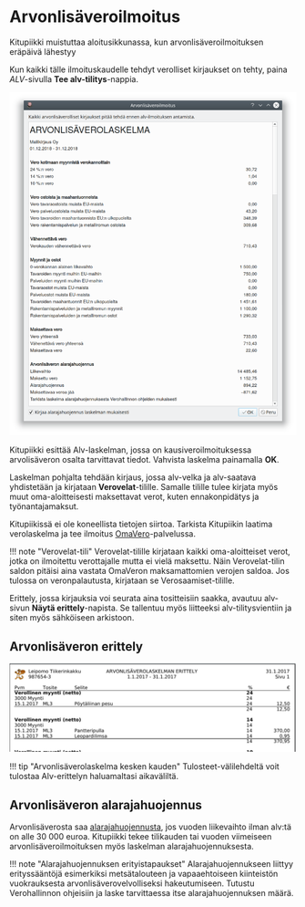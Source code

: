 # Arvonlisäveroilmoitus

Kitupiikki muistuttaa aloitusikkunassa, kun arvonlisäveroilmoituksen eräpäivä lähestyy

Kun kaikki tälle ilmoituskaudelle tehdyt verolliset kirjaukset on tehty, paina *ALV*-sivulla **Tee alv-tilitys**-nappia.

![](alvlaskelma.png)

Kitupiikki esittää Alv-laskelman, jossa on kausiveroilmoituksessa arvolisäveron osalta tarvittavat tiedot. Vahvista laskelma painamalla **OK**.

Laskelman pohjalta tehdään kirjaus, jossa alv-velka ja alv-saatava yhdistetään ja kirjataan **Verovelat**-tilille. Samalle tilille tulee kirjata myös muut oma-aloitteisesti maksettavat verot, kuten ennakonpidätys ja työnantajamaksut.

Kitupiikissä ei ole koneellista tietojen siirtoa. Tarkista Kitupiikin laatima verolaskelma ja tee ilmoitus [OmaVero](https://www.vero.fi/sahkoiset-asiointipalvelut/omavero/)-palvelussa.

!!! note "Verovelat-tili"
    Verovelat-tilille kirjataan kaikki oma-aloitteiset verot, jotka on ilmoitettu verottajalle mutta ei vielä maksettu. Näin Verovelat-tilin saldon pitäisi aina vastata OmaVeron maksamattomien verojen saldoa. Jos tulossa on veronpalautusta, kirjataan se Verosaamiset-tilille.

Erittely, jossa kirjauksia voi seurata aina tositteisiin saakka, avautuu alv-sivun **Näytä erittely**-napista. Se tallentuu myös liitteeksi alv-tilitysvientiin ja siten myös sähköiseen arkistoon.

## Arvonlisäveron erittely

![](erittely.png)

!!! tip "Arvonlisäverolaskelma kesken kauden"
    Tulosteet-välilehdeltä voit tulostaa Alv-erittelyn haluamaltasi aikaväliltä.

## Arvonlisäveron alarajahuojennus

Arvonlisäverosta saa [alarajahuojennusta](https://www.vero.fi/yritykset-ja-yhteisot/tietoa-yritysverotuksesta/arvonlisaverotus/arvonlisaveron_alarajahuojennu/), jos vuoden liikevaihto ilman alv:tä on alle 30 000 euroa. Kitupiikki tekee tilikauden tai vuoden viimeiseen arvonlisäveroilmoituksen myös laskelman alarajahuojennuksesta.

!!! note "Alarajahuojennuksen erityistapaukset"
    Alarajahuojennukseen liittyy erityssääntöjä esimerkiksi metsätalouteen ja vapaaehtoiseen kiinteistön vuokrauksesta arvonlisäverovelvolliseksi hakeutumiseen. Tutustu Verohallinnon ohjeisiin ja laske tarvittaessa itse alarajahuojennuksen määrä.
